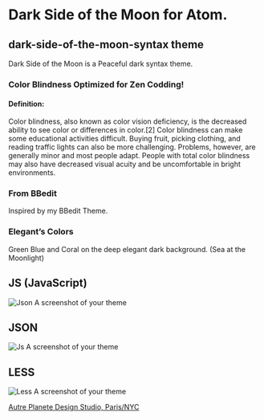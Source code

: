 # Dark Side of the Moon for Atom.

## dark-side-of-the-moon-syntax theme

Dark Side of the Moon is a Peaceful dark syntax theme.

### Color Blindness Optimized for Zen Codding!

#### Definition: 

Color blindness, also known as color vision deficiency, is the decreased ability to see color or differences in color.[2] Color blindness can make some educational activities difficult. Buying fruit, picking clothing, and reading traffic lights can also be more challenging. Problems, however, are generally minor and most people adapt. People with total color blindness may also have decreased visual acuity and be uncomfortable in bright environments.

### From BBedit

Inspired by my BBedit Theme.

### Elegant’s Colors 

Green Blue and Coral on the deep elegant dark background. (Sea at the Moonlight)

## JS (JavaScript)

![Json A screenshot of your theme](https://raw.githubusercontent.com/thierryc/dark-side-of-the-moon-syntax/master/img/js_screen.png)

## JSON

![Js A screenshot of your theme](https://raw.githubusercontent.com/thierryc/dark-side-of-the-moon-syntax/master/img/json_screen.png)

## LESS

![Less A screenshot of your theme](https://raw.githubusercontent.com/thierryc/dark-side-of-the-moon-syntax/master/img/less_screen.png)



[Autre Planete Design Studio, Paris/NYC](http://www.autreplanete.com/)
